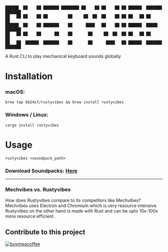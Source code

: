 ```
██████  ██    ██ ███████ ████████ ██    ██ ██    ██ ██ ██████  ███████ ███████ 
██   ██ ██    ██ ██         ██     ██  ██  ██    ██ ██ ██   ██ ██      ██      
██████  ██    ██ ███████    ██      ████   ██    ██ ██ ██████  █████   ███████ 
██   ██ ██    ██      ██    ██       ██     ██  ██  ██ ██   ██ ██           ██ 
██   ██  ██████  ███████    ██       ██      ████   ██ ██████  ███████ ███████
```                                                                               


A Rust CLI to play mechanical keyboard sounds globally


# Installation

### macOS:

```
brew tap kb24x7/rustyvibes && brew install rustyvibes
```

### Windows / Linux:

```
cargo install rustyvibes
```

# Usage

```
rustyvibes <soundpack_path>
```

### Download Soundpacks: [Here](https://docs.google.com/spreadsheets/d/1PimUN_Qn3CWqfn-93YdVW8OWy8nzpz3w3me41S8S494/edit)

---

### Mechvibes vs. Rustyvibes

How does Rustyvibes compare to its competitors like Mechvibes? Mechvibes uses Electron and Chromium which is very resource intensive. Rustyvibes on the other hand is made with Rust and can be upto 10x-100x more resource efficient.


## Contribute to this project

[![buymeacoffee](https://user-images.githubusercontent.com/61944452/135069133-ed671eca-bcab-4198-b467-6844083233a3.png)](https://www.buymeacoffee.com/kb24x7)
